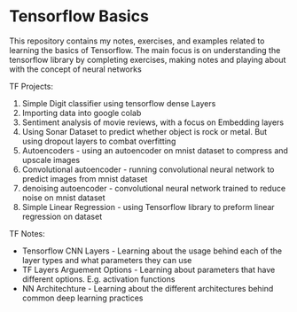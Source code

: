 # Tensorflow Basics

This repository contains my notes, exercises, and examples related to learning the basics of Tensorflow. The main focus is on understanding the tensorflow library by completing exercises, making notes and playing about with the concept of neural networks

TF Projects:

1. Simple Digit classifier using tensorflow dense Layers
2. Importing data into google colab
3. Sentiment analysis of movie reviews, with a focus on Embedding layers
4. Using Sonar Dataset to predict whether object is rock or metal. But using dropout layers to combat overfitting  
5. Autoencoders - using an autoencoder on mnist dataset to compress and upscale images
6. Convolutional autoencoder - running convolutional neural network to predict images from mnist dataset
7. denoising autoencoder - convolutional neural network trained to reduce noise on mnist dataset  
8. Simple Linear Regression - using Tensorflow library to preform linear regression on dataset

TF Notes:

- Tensorflow CNN Layers - Learning about the usage behind each of the layer types and what parameters they can use  
- TF Layers Arguement Options - Learning about parameters that have different options. E.g. activation functions  
- NN Architechture - Learning about the different architectures behind common deep learning practices  

